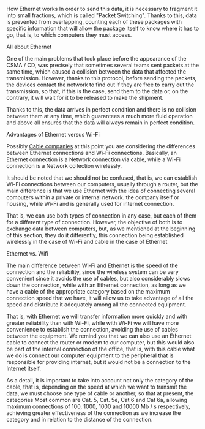 How Ethernet works
In order to send this data, it is necessary to fragment it into small fractions, which is called "Packet Switching". Thanks to this, data is prevented from overlapping, counting each of these packages with specific information that will allow the package itself to know where it has to go, that is, to which computers they must access.

All about Ethernet

One of the main problems that took place before the appearance of the CSMA / CD, was precisely that sometimes several teams sent packets at the same time, which caused a collision between the data that affected the transmission. However, thanks to this protocol, before sending the packets, the devices contact the network to find out if they are free to carry out the transmission, so that, if this is the case, send them to the data or, on the contrary, it will wait for it to be released to make the shipment.

Thanks to this, the data arrives in perfect condition and there is no collision between them at any time, which guarantees a much more fluid operation and above all ensures that the data will always remain in perfect condition.

Advantages of Ethernet versus Wi-Fi

Possibly [Cable companies](https://www.fieldengineer.com/blogs/observations-solutions-cables-companies/) at this point you are considering the differences between Ethernet connections and Wi-Fi connections. Basically, an Ethernet connection is a Network connection via cable, while a Wi-Fi connection is a Network collection wirelessly.

It should be noted that we should not be confused, that is, we can establish Wi-Fi connections between our computers, usually through a router, but the main difference is that we use Ethernet with the idea of connecting several computers within a private or internal network. the company itself or housing, while Wi-Fi and is generally used for internet connection.

That is, we can use both types of connection in any case, but each of them for a different type of connection. However, the objective of both is to exchange data between computers, but, as we mentioned at the beginning of this section, they do it differently, this connection being established wirelessly in the case of Wi-Fi and cable in the case of Ethernet

Ethernet vs. Wifi

The main difference between Wi-Fi and Ethernet is the speed of the connection and the reliability, since the wireless system can be very convenient since it avoids the use of cables, but also considerably slows down the connection, while with an Ethernet connection, as long as we have a cable of the appropriate category based on the maximum connection speed that we have, it will allow us to take advantage of all the speed and distribute it adequately among all the connected equipment.

That is, with Ethernet we will transfer information more quickly and with greater reliability than with Wi-Fi, while with Wi-Fi we will have more convenience to establish the connection, avoiding the use of cables between the equipment. We remind you that we can also use an Ethernet cable to connect the router or modem to our computer, but this would also be part of the internal connection of the office, that is, with this cable what we do is connect our computer equipment to the peripheral that is responsible for providing internet, but it would not be a connection to the Internet itself.

As a detail, it is important to take into account not only the category of the cable, that is, depending on the speed at which we want to transmit the data, we must choose one type of cable or another, so that at present, the categories Most common are Cat. 5, Cat. 5e, Cat 6 and Cat 6a, allowing maximum connections of 100, 1000, 1000 and 10000 Mb / s respectively, achieving greater effectiveness of the connection as we increase the category and in relation to the distance of the connection.


